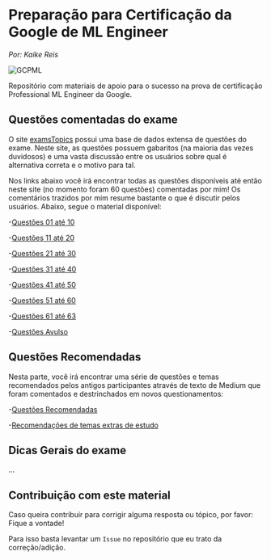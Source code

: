 # Preparação para Certificação da Google de ML Engineer

*Por: Kaike Reis*

![GCPML](https://user-images.githubusercontent.com/32513366/143577973-497cf22d-9422-428d-b2e9-c22733f47166.png)

Repositório com materiais de apoio para o sucesso na prova de certificação Professional ML Engineer da Google.


## Questões comentadas do exame

O site [examsTopics](https://www.examtopics.com/exams/google/professional-machine-learning-engineer/) possui uma base de dados extensa de questões do exame. Neste site, as questões possuem gabaritos (na maioria das vezes duvidosos) e uma vasta discussão entre os usuários sobre qual é alternativa correta e o motivo para tal. 

Nos links abaixo você irá encontrar todas as questões disponíveis até então neste site (no momento foram 60 questões) comentadas por mim! Os comentários trazidos por mim resume bastante o que é discutir pelos usuários. Abaixo, segue o material disponível:

-[Questões 01 até 10](http://simp.ly/p/s7g6Cb)

-[Questões 11 até 20](http://simp.ly/p/H02J5Q)

-[Questões 21 até 30](http://simp.ly/p/GpDCkR)

-[Questões 31 até 40](http://simp.ly/p/bm3PDp)

-[Questões 41 até 50](http://simp.ly/p/KzRJNt)

-[Questões 51 até 60](http://simp.ly/p/HrgBW6)

-[Questões 61 até 63](http://simp.ly/p/GlgDtR)

-[Questões Avulso](http://simp.ly/p/1C9J7v)

## Questões Recomendadas
Nesta parte, você irá encontrar uma série de questões e temas recomendados pelos antigos participantes através de texto de Medium que foram comentados e destrinchados em novos questionamentos:

-[Questões Recomendadas](http://simp.ly/p/dwHjdz)

-[Recomendações de temas extras de estudo](http://simp.ly/p/yZCTlV)

## Dicas Gerais do exame
...

## Contribuição com este material
Caso queira contribuir para corrigir alguma resposta ou tópico, por favor: Fique a vontade!

Para isso basta levantar um `Issue` no repositório que eu trato da correção/adição.
